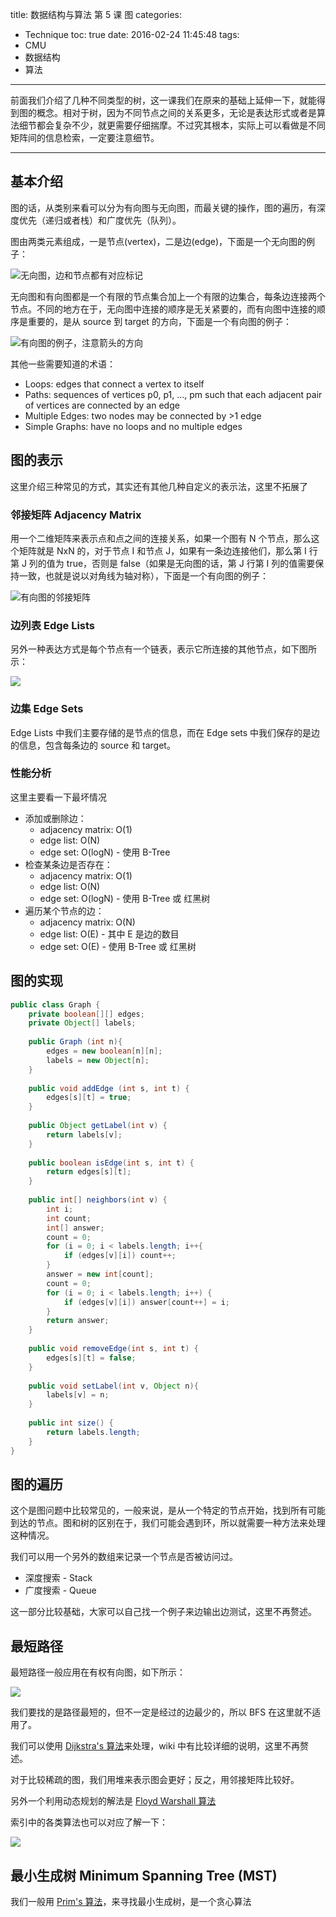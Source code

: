 title: 数据结构与算法 第 5 课 图
categories:
- Technique
toc: true
date: 2016-02-24 11:45:48
tags:
- CMU
- 数据结构
- 算法
---

前面我们介绍了几种不同类型的树，这一课我们在原来的基础上延伸一下，就能得到图的概念。相对于树，因为不同节点之间的关系更多，无论是表达形式或者是算法细节都会复杂不少，就更需要仔细揣摩。不过究其根本，实际上可以看做是不同矩阵间的信息检索，一定要注意细节。

<!-- more -->

---

## 基本介绍

图的话，从类别来看可以分为有向图与无向图，而最关键的操作，图的遍历，有深度优先（递归或者栈）和广度优先（队列）。

图由两类元素组成，一是节点(vertex)，二是边(edge)，下面是一个无向图的例子：

![无向图，边和节点都有对应标记](/images/14564071906087.jpg)

无向图和有向图都是一个有限的节点集合加上一个有限的边集合，每条边连接两个节点。不同的地方在于，无向图中连接的顺序是无关紧要的，而有向图中连接的顺序是重要的，是从 source 到 target 的方向，下面是一个有向图的例子：

![有向图的例子，注意箭头的方向](/images/14564073738319.jpg)

其他一些需要知道的术语：

+ Loops: edges that connect a vertex to itself
+ Paths: sequences of vertices p0, p1, ..., pm such that each adjacent pair of vertices are connected by an edge
+ Multiple Edges: two nodes may be connected by >1 edge
+ Simple Graphs: have no loops and no multiple edges

## 图的表示

这里介绍三种常见的方式，其实还有其他几种自定义的表示法，这里不拓展了

### 邻接矩阵 Adjacency Matrix

用一个二维矩阵来表示点和点之间的连接关系，如果一个图有 N 个节点，那么这个矩阵就是 NxN 的，对于节点 I 和节点 J，如果有一条边连接他们，那么第 I 行第 J 列的值为 true，否则是 false（如果是无向图的话，第 J 行第 I 列的值需要保持一致，也就是说以对角线为轴对称），下面是一个有向图的例子：

![有向图的邻接矩阵](/images/14564128326067.jpg)

### 边列表 Edge Lists

另外一种表达方式是每个节点有一个链表，表示它所连接的其他节点，如下图所示：

![](/images/14564132564620.jpg)

### 边集 Edge Sets

Edge Lists 中我们主要存储的是节点的信息，而在 Edge sets 中我们保存的是边的信息，包含每条边的 source 和 target。

### 性能分析

这里主要看一下最坏情况

+ 添加或删除边：
    + adjacency matrix: O(1)
    + edge list: O(N)
    + edge set: O(logN) - 使用 B-Tree
+ 检查某条边是否存在：
    + adjacency matrix: O(1)
    + edge list: O(N)
    + edge set: O(logN) - 使用 B-Tree 或 红黑树
+ 遍历某个节点的边：
    + adjacency matrix: O(N)
    + edge list: O(E) - 其中 E 是边的数目
    + edge set: O(E) - 使用 B-Tree 或 红黑树

## 图的实现


```java
public class Graph {
    private boolean[][] edges;
    private Object[] labels;
    
    public Graph (int n){
        edges = new boolean[n][n];
        labels = new Object[n];
    }
    
    public void addEdge (int s, int t) {
        edges[s][t] = true;
    }
    
    public Object getLabel(int v) {
        return labels[v];
    }
    
    public boolean isEdge(int s, int t) {
        return edges[s][t];
    }
    
    public int[] neighbors(int v) {
        int i;
        int count;
        int[] answer;
        count = 0;
        for (i = 0; i < labels.length; i++{
            if (edges[v][i]) count++;
        }    
        answer = new int[count];
        count = 0;
        for (i = 0; i < labels.length; i++) {
            if (edges[v][i]) answer[count++] = i;
        }
        return answer;
    }
    
    public void removeEdge(int s, int t) {
        edges[s][t] = false;
    }
    
    public void setLabel(int v, Object n){
        labels[v] = n;
    }
    
    public int size() {
        return labels.length;
    }
}
```

## 图的遍历

这个是图问题中比较常见的，一般来说，是从一个特定的节点开始，找到所有可能到达的节点。图和树的区别在于，我们可能会遇到环，所以就需要一种方法来处理这种情况。

我们可以用一个另外的数组来记录一个节点是否被访问过。

+ 深度搜索 - Stack
+ 广度搜索 - Queue

这一部分比较基础，大家可以自己找一个例子来边输出边测试，这里不再赘述。

## 最短路径

最短路径一般应用在有权有向图，如下所示：

![](/images/14564267263106.jpg)

我们要找的是路径最短的，但不一定是经过的边最少的，所以 BFS 在这里就不适用了。

我们可以使用 [Dijkstra's 算法](https://zh.wikipedia.org/wiki/%E6%88%B4%E5%85%8B%E6%96%AF%E7%89%B9%E6%8B%89%E7%AE%97%E6%B3%95)来处理，wiki 中有比较详细的说明，这里不再赘述。

对于比较稀疏的图，我们用堆来表示图会更好；反之，用邻接矩阵比较好。

另外一个利用动态规划的解法是 [Floyd Warshall 算法](https://zh.wikipedia.org/wiki/Floyd-Warshall%E7%AE%97%E6%B3%95)

索引中的各类算法也可以对应了解一下：

![](/images/14564271316392.jpg)


## 最小生成树 Minimum Spanning Tree (MST)

我们一般用 [Prim's 算法](https://zh.wikipedia.org/wiki/%E6%99%AE%E6%9E%97%E5%A7%86%E7%AE%97%E6%B3%95)，来寻找最小生成树，是一个贪心算法
 

